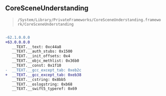 ## CoreSceneUnderstanding

> `/System/Library/PrivateFrameworks/CoreSceneUnderstanding.framework/CoreSceneUnderstanding`

```diff

-62.1.0.0.0
+63.0.0.0.0
   __TEXT.__text: 0xc44a8
   __TEXT.__auth_stubs: 0x1500
   __TEXT.__init_offsets: 0x4
   __TEXT.__objc_methlist: 0x36b0
   __TEXT.__const: 0x1f10
-  __TEXT.__gcc_except_tab: 0xeb2c
+  __TEXT.__gcc_except_tab: 0xeb38
   __TEXT.__cstring: 0x8bb5
   __TEXT.__oslogstring: 0xb68
   __TEXT.__swift5_typeref: 0x69

```
